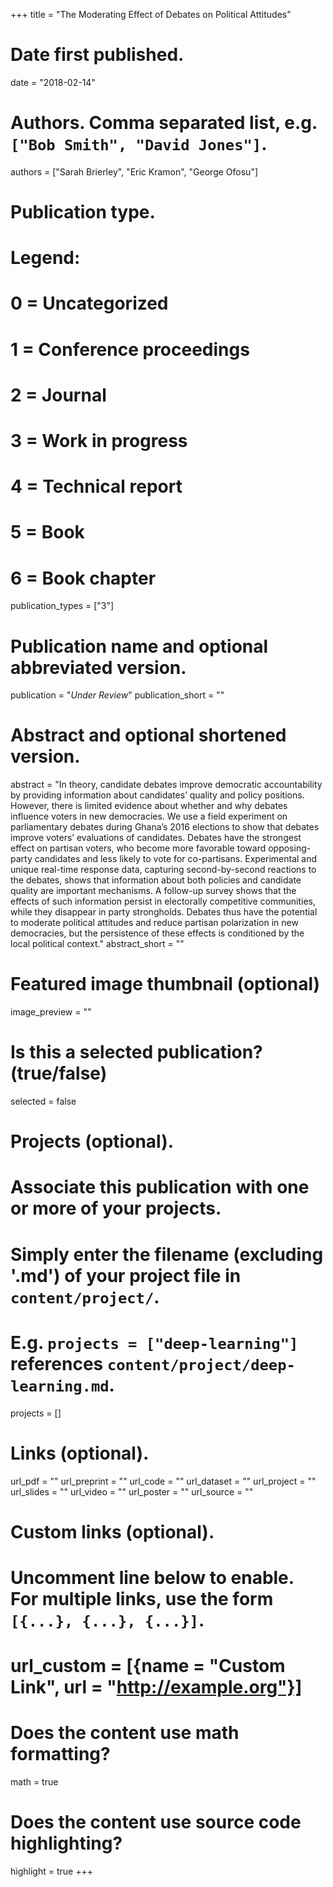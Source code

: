 +++
title = "The Moderating Effect of Debates on Political Attitudes"

# Date first published.
date = "2018-02-14"

# Authors. Comma separated list, e.g. `["Bob Smith", "David Jones"]`.
authors = ["Sarah Brierley", "Eric Kramon", "George Ofosu"]

# Publication type.
# Legend:
# 0 = Uncategorized
# 1 = Conference proceedings
# 2 = Journal
# 3 = Work in progress
# 4 = Technical report
# 5 = Book
# 6 = Book chapter
publication_types = ["3"]

# Publication name and optional abbreviated version.
publication = "*Under Review*"
publication_short = ""

# Abstract and optional shortened version.
abstract = "In theory, candidate debates improve democratic accountability by providing information about candidates’ quality and policy positions. However, there is limited evidence about whether and why debates influence voters in new democracies. We use a field experiment on parliamentary debates during Ghana’s 2016 elections to show that debates improve voters’ evaluations of candidates. Debates have the strongest effect on partisan voters, who become more favorable toward opposing-party candidates and less likely to vote for co-partisans. Experimental and unique real-time response data, capturing second-by-second reactions to the debates, shows that information about both policies and candidate quality are important mechanisms. A follow-up survey shows that the effects of such information persist in electorally competitive communities, while they disappear in party strongholds. Debates thus have the potential to moderate political attitudes and reduce partisan polarization in new democracies, but the persistence of these effects is conditioned by the local political context."
abstract_short = ""

# Featured image thumbnail (optional)
image_preview = ""

# Is this a selected publication? (true/false)
selected = false

# Projects (optional).
#   Associate this publication with one or more of your projects.
#   Simply enter the filename (excluding '.md') of your project file in `content/project/`.
#   E.g. `projects = ["deep-learning"]` references `content/project/deep-learning.md`.
projects = []

# Links (optional).
url_pdf = ""
url_preprint = ""
url_code = ""
url_dataset = ""
url_project = ""
url_slides = ""
url_video = ""
url_poster = ""
url_source = ""

# Custom links (optional).
#   Uncomment line below to enable. For multiple links, use the form `[{...}, {...}, {...}]`.
# url_custom = [{name = "Custom Link", url = "http://example.org"}]

# Does the content use math formatting?
math = true

# Does the content use source code highlighting?
highlight = true
+++
